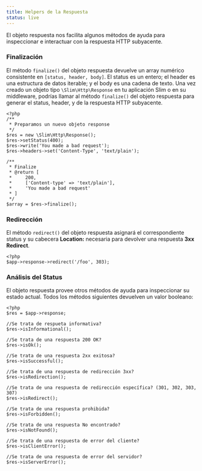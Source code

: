 ```yaml
---
title: Helpers de la Respuesta
status: live
---
```


El objeto respuesta nos facilita algunos métodos de ayuda para inspeccionar e 
interactuar con la respuesta HTTP subyacente.

### Finalización

El método `finalize()` del objeto respuesta devuelve un array numérico consistente 
en `[status, header, body]`. El status es un entero; el header es una estructura 
de datos iterable; y el body es una cadena de texto. Una vez creado un objeto tipo 
`\Slim\Http\Response` en tu aplicación Slim o en su middleware, podrías llamar 
al método `finalize()` del objeto respuesta para generar el status, header, y 
de la respuesta HTTP subyacente.

    <?php
    /**
     * Preparamos un nuevo objeto response
     */
    $res = new \Slim\Http\Response();
    $res->setStatus(400);
    $res->write('You made a bad request');
    $res->headers->set('Content-Type', 'text/plain');

    /**
     * Finalize
     * @return [
     *     200,
     *     ['Content-type' => 'text/plain'],
     *     'You made a bad request'
     * ]
     */
    $array = $res->finalize();

### Redirección

El método `redirect()` del objeto respuesta asignará el correspondiente status y 
su cabecera **Location:** necesaria para devolver una respuesta **3xx Redirect**.

    <?php
    $app->response->redirect('/foo', 303);

### Análisis del Status

El objeto respuesta provee otros métodos de ayuda para inspeccionar su estado 
actual. Todos los métodos siguientes devuelven un valor booleano:

    <?php
    $res = $app->response;

    //Se trata de respueta informativa?
    $res->isInformational();

    //Se trata de una respuesta 200 OK?
    $res->isOk();

    //Se trata de una respuesta 2xx exitosa?
    $res->isSuccessful();

    //Se trata de una respuesta de redirección 3xx?
    $res->isRedirection();

    //Se trata de una respuesta de redirección específica? (301, 302, 303, 307)
    $res->isRedirect();

    //Se trata de una respuesta prohibida?
    $res->isForbidden();

    //Se trata de una respuesta No encontrado?
    $res->isNotFound();

    //Se trata de una respuesta de error del cliente?
    $res->isClientError();

    //Se trata de una respuesta de error del servidor?
    $res->isServerError();
